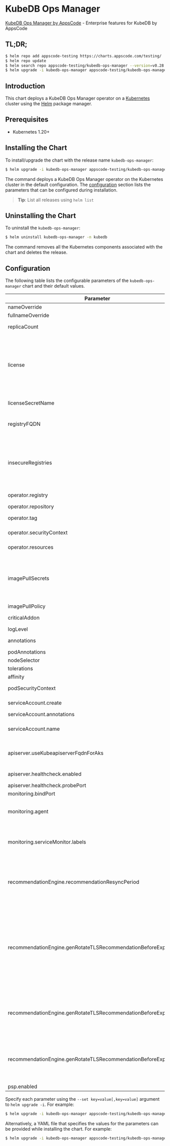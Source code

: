 # KubeDB Ops Manager

[KubeDB Ops Manager by AppsCode](https://github.com/kubedb) - Enterprise features for KubeDB by AppsCode

## TL;DR;

```bash
$ helm repo add appscode-testing https://charts.appscode.com/testing/
$ helm repo update
$ helm search repo appscode-testing/kubedb-ops-manager --version=v0.28.0-beta.1
$ helm upgrade -i kubedb-ops-manager appscode-testing/kubedb-ops-manager -n kubedb --create-namespace --version=v0.28.0-beta.1
```

## Introduction

This chart deploys a KubeDB Ops Manager operator on a [Kubernetes](http://kubernetes.io) cluster using the [Helm](https://helm.sh) package manager.

## Prerequisites

- Kubernetes 1.20+

## Installing the Chart

To install/upgrade the chart with the release name `kubedb-ops-manager`:

```bash
$ helm upgrade -i kubedb-ops-manager appscode-testing/kubedb-ops-manager -n kubedb --create-namespace --version=v0.28.0-beta.1
```

The command deploys a KubeDB Ops Manager operator on the Kubernetes cluster in the default configuration. The [configuration](#configuration) section lists the parameters that can be configured during installation.

> **Tip**: List all releases using `helm list`

## Uninstalling the Chart

To uninstall the `kubedb-ops-manager`:

```bash
$ helm uninstall kubedb-ops-manager -n kubedb
```

The command removes all the Kubernetes components associated with the chart and deletes the release.

## Configuration

The following table lists the configurable parameters of the `kubedb-ops-manager` chart and their default values.

|                            Parameter                             |                                                                                                                                                                                                        Description                                                                                                                                                                                                        |                                                                       Default                                                                       |
|------------------------------------------------------------------|---------------------------------------------------------------------------------------------------------------------------------------------------------------------------------------------------------------------------------------------------------------------------------------------------------------------------------------------------------------------------------------------------------------------------|-----------------------------------------------------------------------------------------------------------------------------------------------------|
| nameOverride                                                     | Overrides name template                                                                                                                                                                                                                                                                                                                                                                                                   | <code>""</code>                                                                                                                                     |
| fullnameOverride                                                 | Overrides fullname template                                                                                                                                                                                                                                                                                                                                                                                               | <code>""</code>                                                                                                                                     |
| replicaCount                                                     | Number of KubeDB operator replicas to create (only 1 is supported)                                                                                                                                                                                                                                                                                                                                                        | <code>1</code>                                                                                                                                      |
| license                                                          | License for the product. Get a license by following the steps from [here](https://stash.run/docs/latest/setup/install/enterprise#get-a-trial-license). <br> Example: <br> `helm install appscode/kubedb-ops-manager \` <br> `--set-file license=/path/to/license/file` <br> `or` <br> `helm install appscode/kubedb-ops-manager \` <br> `--set license=<license file content>`                                            | <code>""</code>                                                                                                                                     |
| licenseSecretName                                                | Name of Secret with the license as key.txt key                                                                                                                                                                                                                                                                                                                                                                            | <code>""</code>                                                                                                                                     |
| registryFQDN                                                     | Docker registry fqdn used to pull KubeDB related images Set this to use docker registry hosted at ${registryFQDN}/${registry}/${image}                                                                                                                                                                                                                                                                                    | <code>ghcr.io</code>                                                                                                                                |
| insecureRegistries                                               | Specify an array of insecure registries. <br> Example: <br> `helm template charts/kubedb-ops-manager \` <br> `--set insecureRegistries[0]=hub.company.com \` <br> `--set insecureRegistries[1]=reg.example.com`                                                                                                                                                                                                           | <code>[]</code>                                                                                                                                     |
| operator.registry                                                | Docker registry used to pull KubeDB ops manager image                                                                                                                                                                                                                                                                                                                                                                     | <code>kubedb</code>                                                                                                                                 |
| operator.repository                                              | KubeDB ops manager container image                                                                                                                                                                                                                                                                                                                                                                                        | <code>kubedb-ops-manager</code>                                                                                                                     |
| operator.tag                                                     | KubeDB ops manager container image tag                                                                                                                                                                                                                                                                                                                                                                                    | <code>""</code>                                                                                                                                     |
| operator.securityContext                                         | Security options this container should run with                                                                                                                                                                                                                                                                                                                                                                           | <code>{"allowPrivilegeEscalation":false,"capabilities":{"drop":["ALL"]},"readOnlyRootFilesystem":true,"runAsNonRoot":true,"runAsUser":65534}</code> |
| operator.resources                                               | Compute Resources required by this container                                                                                                                                                                                                                                                                                                                                                                              | <code>{}</code>                                                                                                                                     |
| imagePullSecrets                                                 | Specify an array of imagePullSecrets. Secrets must be manually created in the namespace. <br> Example: <br> `helm template charts/kubedb-ops-manager \` <br> `--set imagePullSecrets[0].name=sec0 \` <br> `--set imagePullSecrets[1].name=sec1`                                                                                                                                                                           | <code>[]</code>                                                                                                                                     |
| imagePullPolicy                                                  | Container image pull policy                                                                                                                                                                                                                                                                                                                                                                                               | <code>IfNotPresent</code>                                                                                                                           |
| criticalAddon                                                    | If true, installs KubeDB operator as critical addon                                                                                                                                                                                                                                                                                                                                                                       | <code>false</code>                                                                                                                                  |
| logLevel                                                         | Log level for operator                                                                                                                                                                                                                                                                                                                                                                                                    | <code>3</code>                                                                                                                                      |
| annotations                                                      | Annotations applied to operator deployment                                                                                                                                                                                                                                                                                                                                                                                | <code>{}</code>                                                                                                                                     |
| podAnnotations                                                   | Annotations passed to operator pod(s).                                                                                                                                                                                                                                                                                                                                                                                    | <code>{}</code>                                                                                                                                     |
| nodeSelector                                                     | Node labels for pod assignment                                                                                                                                                                                                                                                                                                                                                                                            | <code>{"kubernetes.io/os":"linux"}</code>                                                                                                           |
| tolerations                                                      | Tolerations for pod assignment                                                                                                                                                                                                                                                                                                                                                                                            | <code>[]</code>                                                                                                                                     |
| affinity                                                         | Affinity rules for pod assignment                                                                                                                                                                                                                                                                                                                                                                                         | <code>{}</code>                                                                                                                                     |
| podSecurityContext                                               | Security options the operator pod should run with.                                                                                                                                                                                                                                                                                                                                                                        | <code>{}</code>                                                                                                                                     |
| serviceAccount.create                                            | Specifies whether a service account should be created                                                                                                                                                                                                                                                                                                                                                                     | <code>true</code>                                                                                                                                   |
| serviceAccount.annotations                                       | Annotations to add to the service account                                                                                                                                                                                                                                                                                                                                                                                 | <code>{}</code>                                                                                                                                     |
| serviceAccount.name                                              | The name of the service account to use. If not set and create is true, a name is generated using the fullname template                                                                                                                                                                                                                                                                                                    | <code></code>                                                                                                                                       |
| apiserver.useKubeapiserverFqdnForAks                             | If true, uses kube-apiserver FQDN for AKS cluster to workaround https://github.com/Azure/AKS/issues/522 (default true)                                                                                                                                                                                                                                                                                                    | <code>true</code>                                                                                                                                   |
| apiserver.healthcheck.enabled                                    | healthcheck configures the readiness and liveliness probes for the operator pod.                                                                                                                                                                                                                                                                                                                                          | <code>true</code>                                                                                                                                   |
| apiserver.healthcheck.probePort                                  | The port the probe endpoint binds to                                                                                                                                                                                                                                                                                                                                                                                      | <code>8081</code>                                                                                                                                   |
| monitoring.bindPort                                              | The port the metric endpoint binds to                                                                                                                                                                                                                                                                                                                                                                                     | <code>8080</code>                                                                                                                                   |
| monitoring.agent                                                 | Name of monitoring agent (one of "prometheus.io", "prometheus.io/operator", "prometheus.io/builtin")                                                                                                                                                                                                                                                                                                                      | <code>""</code>                                                                                                                                     |
| monitoring.serviceMonitor.labels                                 | Specify the labels for ServiceMonitor. Prometheus crd will select ServiceMonitor using these labels. Only usable when monitoring agent is `prometheus.io/operator`.                                                                                                                                                                                                                                                       | <code>{"monitoring.appscode.com/prometheus":"auto"}</code>                                                                                          |
| recommendationEngine.recommendationResyncPeriod                  | Recommendation will be generated after every given duration based on the resource status at that moment. Default value is one hour. The flag accepts a integer 64 bit value in nanosecond for time.Duration. Ref: https://pkg.go.dev/time#Duration                                                                                                                                                                        | <code>1h0m0s</code>                                                                                                                                 |
| recommendationEngine.genRotateTLSRecommendationBeforeExpiryYear  | Rotate TLS recommendation will be generated before given year of expiration. It also depends on gen-rotate-tls-recommendation-before-expiry-month and gen-rotate-tls-recommendation-before-expiry-year. Default values are 0(zero) for gen-rotate-tls-recommendation-before-expiry-year, 1(one) for gen-rotate-tls-recommendation-before-expiry-month, 0(zero) for gen-rotate-tls-recommendation-before-expiry-day flags. | <code>0</code>                                                                                                                                      |
| recommendationEngine.genRotateTLSRecommendationBeforeExpiryMonth | Rotate TLS recommendation will be generated before given month of expiration. It also depends on gen-rotate-tls-recommendation-before-expiry-year and gen-rotate-tls-recommendation-before-expiry-day flag. By default it is set as 1(one).                                                                                                                                                                               | <code>1</code>                                                                                                                                      |
| recommendationEngine.genRotateTLSRecommendationBeforeExpiryDay   | Rotate TLS recommendation will be generated before given day of expiration. It also depends on gen-rotate-tls-recommendation-before-expiry-year and gen-rotate-tls-recommendation-before-expiry-month flag. By default it is set as 0(zero).                                                                                                                                                                              | <code>0</code>                                                                                                                                      |
| psp.enabled                                                      |                                                                                                                                                                                                                                                                                                                                                                                                                           | <code>true</code>                                                                                                                                   |


Specify each parameter using the `--set key=value[,key=value]` argument to `helm upgrade -i`. For example:

```bash
$ helm upgrade -i kubedb-ops-manager appscode-testing/kubedb-ops-manager -n kubedb --create-namespace --version=v0.28.0-beta.1 --set replicaCount=1
```

Alternatively, a YAML file that specifies the values for the parameters can be provided while
installing the chart. For example:

```bash
$ helm upgrade -i kubedb-ops-manager appscode-testing/kubedb-ops-manager -n kubedb --create-namespace --version=v0.28.0-beta.1 --values values.yaml
```
